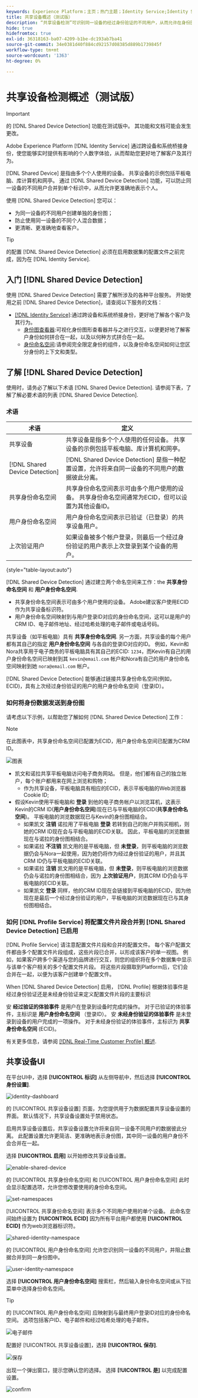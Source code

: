 ```yaml
---
keywords: Experience Platform；主页；热门主题；Identity Service;Identity Service；共享设备；共享设备
title: 共享设备概述（测试版）
description: “共享设备检测”可识别同一设备的经过身份验证的不同用户，从而允许在身份图中更准确地表示客户数据
hide: true
hidefromtoc: true
exl-id: 36318163-ba07-4209-b1be-dc193ab7ba41
source-git-commit: 34e0381d40f884cd92157d08385d889b1739845f
workflow-type: tm+mt
source-wordcount: '1363'
ht-degree: 0%

---
```


# 共享设备检测概述（测试版）

>[!IMPORTANT]
>
>的 [!DNL Shared Device Detection] 功能在测试版中。 其功能和文档可能会发生更改。

Adobe Experience Platform [!DNL Identity Service] 通过跨设备和系统桥接身份，使您能够实时提供有影响的个人数字体验，从而帮助您更好地了解客户及其行为。

[!DNL Shared Device] 是指由多个个人使用的设备。 共享设备的示例包括平板电脑、库计算机和网亭。 通过 [!DNL Shared Device Detection] 功能，可以防止同一设备的不同用户合并到单个标识中，从而允许更准确地表示个人。

使用 [!DNL Shared Device Detection] 您可以：

* 为同一设备的不同用户创建单独的身份图；
* 防止使用同一设备的不同个人混合数据；
* 更清晰、更准确地查看客户。

>[!TIP]
>
>的配置 [!DNL Shared Device Detection] 必须在启用数据集的配置文件之前完成，因为在 [!DNL Identity Service].

## 入门 [!DNL Shared Device Detection]

使用 [!DNL Shared Device Detection] 需要了解所涉及的各种平台服务。 开始使用之前 [!DNL Shared Device Detection]，请查阅以下服务的文档：

* [[!DNL Identity Service]](../home.md):通过跨设备和系统桥接身份，更好地了解各个客户及其行为。
   * [身份图查看器](./identity-graph-viewer.md):可视化身份图形查看器并与之进行交互，以便更好地了解客户身份如何拼合在一起，以及以何种方式拼合在一起。
   * [身份命名空间](../namespaces.md):请参阅完全限定身份的组件，以及身份命名空间如何让您区分身份的上下文和类型。

## 了解 [!DNL Shared Device Detection]

使用时，请务必了解以下术语
[!DNL Shared Device Detection]. 请参阅下表，了解了解必要术语的列表 [!DNL Shared Device Detection].

### 术语

| 术语 | 定义 |
| --- | --- |
| 共享设备 | 共享设备是指多个个人使用的任何设备。 共享设备的示例包括平板电脑、库计算机和网亭。 |
| [!DNL Shared Device Detection] | [!DNL Shared Device Detection] 是指一种配置设置，允许将来自同一设备的不同用户的数据彼此分离。 |
| 共享身份命名空间 | 共享身份命名空间表示可由多个用户使用的设备。 共享身份命名空间通常为ECID，但可以设置为其他设备ID。 |
| 用户身份命名空间 | 用户身份命名空间表示已验证（已登录）的共享设备用户。 |
| 上次验证用户 | 如果设备被多个帐户登录，则最后一个经过身份验证的用户表示上次登录到某个设备的用户。 |

{style=&quot;table-layout:auto&quot;}

[!DNL Shared Device Detection] 通过建立两个命名空间来工作：the **共享身份命名空间** 和 **用户身份命名空间**.

* 共享身份命名空间表示可由多个用户使用的设备。 Adobe建议客户使用ECID作为共享设备标识符。
* 用户身份命名空间映射到与用户登录ID对应的身份命名空间，这可以是用户的CRM ID、电子邮件地址、经过哈希处理的电子邮件或电话号码。

共享设备（如平板电脑）具有 **共享身份命名空间**. 另一方面，共享设备的每个用户都有其自己的指定 **用户身份命名空间** 与各自的登录ID对应的ID。 例如，Kevin和Nora共享用于电子商务的平板电脑具有其自己的ECID: `1234`，而Kevin有自己的用户身份命名空间已映射到其 `kevin@email.com` 帐户和Nora有自己的用户身份命名空间映射到她 `nora@email.com` 帐户。

[!DNL Shared Device Detection] 能够通过链接共享身份命名空间(例如， ECID)，具有上次经过身份验证的用户的用户身份命名空间（登录ID）。

### 如何将身份数据发送到身份图

请考虑以下示例，以帮助您了解如何 [!DNL Shared Device Detection] 工作：

>[!NOTE]
>
>在此图表中，共享身份命名空间已配置为ECID，用户身份命名空间已配置为CRM ID。

![图表](../images/shared-device/diagram.png)

* 凯文和诺拉共享平板电脑访问电子商务网站。 但是，他们都有自己的独立账户，每个账户都用来在网上浏览和购物；
   * 作为共享设备，平板电脑具有相应的ECID，表示平板电脑的Web浏览器Cookie ID;
* 假设Kevin使用平板电脑和 **登录** 到他的电子商务帐户以浏览耳机，这表示Kevin的CRM ID(**用户身份命名空间**)现在已与平板电脑的ECID(**共享身份命名空间**)。 平板电脑的浏览数据现已与Kevin的身份图相结合。
   * 如果凯文 **注销** 诺拉用了平板电脑 **登录** 若转到自己的账户并购买相机，则她的CRM ID现在会与平板电脑的ECID关联。 因此，平板电脑的浏览数据现在与诺拉的身份图相结合。
   * 如果诺拉 **不注销** 凯文用的是平板电脑，但 **未登录**，则平板电脑的浏览数据仍会与Nora一起使用，因为她仍将作为经过身份验证的用户，并且其CRM ID仍与平板电脑的ECID关联。
   * 如果诺拉 **注销** 凯文用的是平板电脑，但 **未登录**，则平板电脑的浏览数据仍会与诺拉的身份图相结合，因为 **上次验证用户**，则其CRM ID仍会与平板电脑的ECID关联。
   * 如果凯文 **登录** 同样，他的CRM ID现在会链接到平板电脑的ECID，因为他现在是最后一个经过身份验证的用户，平板电脑的浏览数据现在已与其身份图相结合。

### 如何 [!DNL Profile Service] 将配置文件片段合并到 [!DNL Shared Device Detection] 已启用

[!DNL Profile Service] 请注意配置文件片段和合并的配置文件。 每个客户配置文件都由多个配置文件片段组成，这些片段已合并，以形成该客户的单一视图。 例如，如果客户跨多个渠道与您的品牌进行交互，则您的组织将在多个数据集中显示与该单个客户相关的多个配置文件片段。 将这些片段摄取到Platform后，它们会合并在一起，以便为该客户创建单个配置文件。

When [!DNL Shared Device Detection] 启用， [!DNL Profile] 根据体验事件是经过身份验证还是未经身份验证来定义配置文件片段的主要标识

安 **经过验证的体验事件** 是用户在登录到设备时完成的操作。 对于已验证的体验事件，主标识是 **用户身份命名空间** （登录ID）。 安 **未经身份验证的体验事件** 是未登录到设备的用户完成的一项操作。 对于未经身份验证的体验事件，主标识为 **共享身份命名空间** (ECID)。

有关更多信息，请参阅  [[!DNL Real-Time Customer Profile] 概述](../../profile/home.md).

## 共享设备UI

在平台UI中，选择 **[!UICONTROL 标识]** 从左侧导航中，然后选择 **[!UICONTROL 身份设置]**.

![identity-dashboard](../images/shared-device/identity-dashboard.png)

的 [!UICONTROL 共享设备设置] 页面，为您提供用于为数据配置共享设备设置的界面。 默认情况下，共享设备设置处于禁用状态。

启用共享设备设置后，共享设备设置允许将来自同一设备不同用户的数据彼此分离。 此配置设置允许更简洁、更准确地表示身份图，其中同一设备的用户身份不会合并在一起。

选择 **[!UICONTROL 启用]** 以开始修改共享设备设置。

![enable-shared-device](../images/shared-device/enable-shared-device.png)

的 [!UICONTROL 共享身份命名空间] 和 [!UICONTROL 用户身份命名空间] 此时会显示配置选项，允许您修改要使用的身份命名空间。

![set-namespaces](../images/shared-device/set-namespaces.png)

[!UICONTROL 共享身份命名空间] 表示多个不同用户使用的单个设备。 此命名空间始终设置为 **[!UICONTROL ECID]** 因为所有平台用户都使用 **[!UICONTROL ECID]** 作为web浏览器标识符。

![shared-identity-namespace](../images/shared-device/shared-identity-namespace.png)

的 [!UICONTROL 用户身份命名空间] 允许您识别同一设备的不同用户，并阻止数据合并到同一身份图中。

![user-identity-namespace](../images/shared-device/user-identity-namespace.png)

选择 **[!UICONTROL 用户身份命名空间]** 搜索栏，然后输入身份命名空间或从下拉菜单中选择身份命名空间。

>[!TIP]
>
>的 [!UICONTROL 用户身份命名空间] 应映射到与最终用户登录ID对应的身份命名空间。 选项包括客户ID、电子邮件和经过哈希处理的电子邮件。

![电子邮件](../images/shared-device/emails.png)

配置好 [!UICONTROL 共享设备设置]，选择 **[!UICONTROL 保存]**.

![保存](../images/shared-device/save.png)

出现一个弹出窗口，提示您确认您的选择。 选择 **[!UICONTROL 是]** 以完成配置设置。

![confirm](../images/shared-device/confirm.png)
